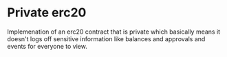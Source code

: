 # Private erc20

Implemenation of an erc20 contract that is private which basically means it doesn't logs off sensitive information like balances and approvals and events for everyone to view.
